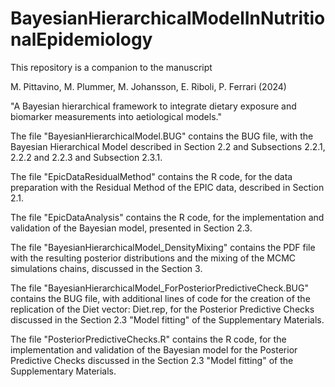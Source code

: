 # BayesianHierarchicalModelInNutritionalEpidemiology
This repository is a companion to the manuscript

M. Pittavino, M. Plummer, M. Johansson, E. Riboli, P. Ferrari (2024)

"A Bayesian hierarchical framework to integrate dietary exposure and biomarker measurements into aetiological models."


The file "BayesianHierarchicalModel.BUG" contains the BUG file, with the Bayesian Hierarchical Model described in Section 2.2 and Subsections 2.2.1, 2.2.2 and 2.2.3 and Subsection 2.3.1.

The file "EpicDataResidualMethod" contains the R code, for the data preparation with the Residual Method of the EPIC data, described in Section 2.1.

The file "EpicDataAnalysis" contains the R code, for the implementation and validation of the Bayesian model, presented in Section 2.3.

The file "BayesianHierarchicalModel_DensityMixing" contains the PDF file with the resulting posterior distributions and the mixing of the MCMC simulations chains, discussed in the Section 3.

The file "BayesianHierarchicalModel_ForPosteriorPredictiveCheck.BUG" contains the BUG file, with additional lines of code for the creation of the replication of the Diet vector: Diet.rep, for the Posterior Predictive Checks discussed in the Section 2.3 "Model fitting" of the Supplementary Materials.

The file "PosteriorPredictiveChecks.R" contains the R code, for the implementation and validation of the Bayesian model for the Posterior Predictive Checks discussed in the Section 2.3 "Model fitting" of the Supplementary Materials.
